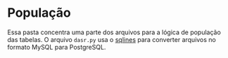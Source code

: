 # População

Essa pasta concentra uma parte dos arquivos para a lógica de população das tabelas. O arquivo `dasr.py` usa o [sqlines](https://www.sqlines.com/) para converter arquivos no formato MySQL para PostgreSQL.